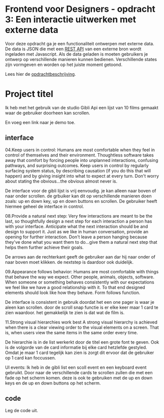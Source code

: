 # Frontend voor Designers - opdracht 3: Een interactie uitwerken met externe data

Voor deze opdracht ga je een functionaliteit ontwerpen met externe data. De data is JSON die met een [REST API](https://developer.mozilla.org/en-US/docs/Glossary/REST) van een externe bron wordt ingeladen met Javascript.  Als de data geladen is moeten gebruikers je ontwerp op verschillende manieren kunnen bedienen. Verschillende states zijn vormgeven en worden op het juiste moment getoond.

Lees hier de [opdrachtbeschrijving](./opdrachtbeschrijving.md).


# Project titel
Ik heb met het gebruik van de studio Gibli Api een lijst van 10 films gemaakt waar de gebruiker doorheen kan scrollen. 

En voeg een link naar je demo toe.

## interface
04.Keep users in control:
Humans are most comfortable when they feel in control of themselves and their environment. Thoughtless software takes away that comfort by forcing people into unplanned interactions, confusing pathways, and surprising outcomes. Keep users in control by regularly surfacing system status, by describing causation (if you do this that will happen) and by giving insight into what to expect at every turn. Don't worry about stating the obvious…the obvious almost never is.

De interface voor de gibli lijst is vrij eenvoudig. je kan alleen naar boven of naar onder scrollen. 
de grbuiker kan dit op verschillende manieren doen zoals: up en down key, up en down buttons en scrollen. 
De gebruiker heeft hiermee geheel de interface in control.

08.Provide a natural next step:
Very few interactions are meant to be the last, so thoughtfully design a next step for each interaction a person has with your interface. Anticipate what the next interaction should be and design to support it. Just as we like in human conversation, provide an opening for further interaction. Don't leave a person hanging because they've done what you want them to do…give them a natural next step that helps them further achieve their goals.

De arrows aan de rechterkant geeft de gebruiker aan dar hij naar onder of naar boven moet klikken. de nextstep is daardoor ook duidelijk.

09.Appearance follows behavior:
Humans are most comfortable with things that behave the way we expect. Other people, animals, objects, software. When someone or something behaves consistently with our expectations we feel like we have a good relationship with it. To that end designed elements should look like how they behave. Form follows function. 

De interface is consistent in gebruik doordat het een one pager is waar je aleen kan scrollen.
door de scroll snap functie is er elke keer maar 1 card te zien waardoor. het gemakkelijk te zien is dat wat de film is.

11.Strong visual hierarchies work best
A strong visual hierarchy is achieved when there is a clear viewing order to the visual elements on a screen. That is, when users view the same items in the same order every time.

De hierarchie is in  de list werkerkt door de titel een grote font te geven. Ook is de volgorde van de card informatie bij elke card hetzlefde gestyled. Omdat je maar 1 card tegelijk kan zien is zorgt dit ervoor dat de gebruiker op 1 card kan foccussen.


UI events: 
Ik heb in de gibli list een scoll event en een keyboard event gebruikt.
Door naar de verschillende cards te scrollen zullen die met een fade op het scherm komen. 
deze is ook te gebruiken met de up en down keys en de up en down buttons op het scherm.




## code
Leg de code uit.
